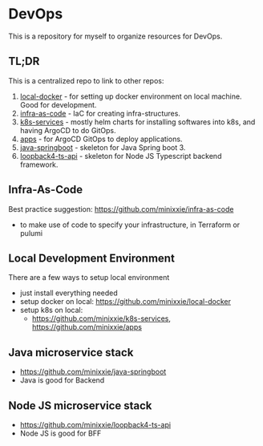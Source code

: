 # DevOps

This is a repository for myself to organize resources for DevOps.

## TL;DR
This is a centralized repo to link to other repos:
1. [local-docker](https://github.com/minixxie/local-docker) - for setting up docker environment on local machine. Good for development.
2. [infra-as-code](https://github.com/minixxie/infra-as-code) - IaC for creating infra-structures.
3. [k8s-services](https://github.com/minixxie/k8s-services) - mostly helm charts for installing softwares into k8s, and having ArgoCD to do GitOps.
4. [apps](https://github.com/minixxie/apps) - for ArgoCD GitOps to deploy applications.
5. [java-springboot](https://github.com/minixxie/java-springboot) - skeleton for Java Spring boot 3.
5. [loopback4-ts-api](https://github.com/minixxie/loopback4-ts-api) - skeleton for Node JS Typescript backend framework.


## Infra-As-Code
Best practice suggestion: https://github.com/minixxie/infra-as-code
* to make use of code to specify your infrastructure, in Terraform or pulumi

## Local Development Environment
There are a few ways to setup local environment
* just install everything needed
* setup docker on local: https://github.com/minixxie/local-docker
* setup k8s on local:
  * https://github.com/minixxie/k8s-services, https://github.com/minixxie/apps

## Java microservice stack
* https://github.com/minixxie/java-springboot
* Java is good for Backend

## Node JS microservice stack
* https://github.com/minixxie/loopback4-ts-api
* Node JS is good for BFF

